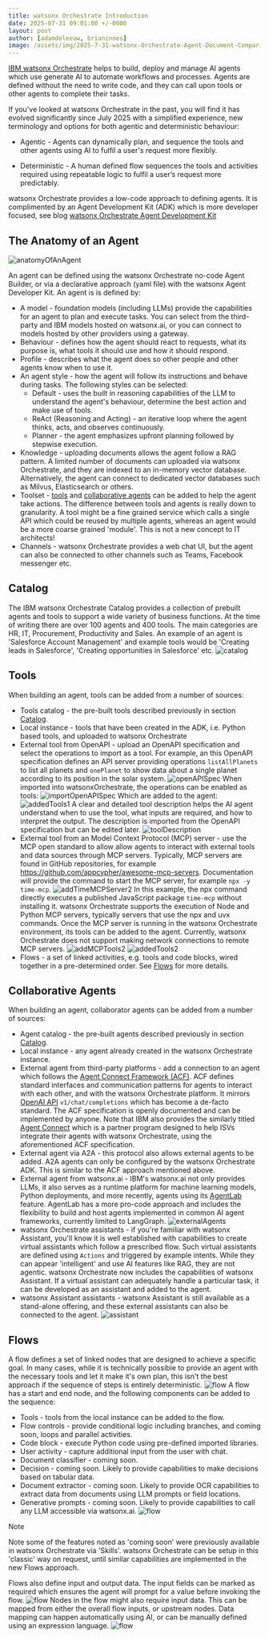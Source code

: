 ```yaml
---
title: watsonx Orchestrate Introduction
date: 2025-07-31 09:01:00 +/-0000
layout: post
author: [adamdeleeuw, brianinnes]
image: /assets/img/2025-7-31-watsonx-Orchestrate-Agent-Document-Comparison/watsonxassistant_lifecycle_1x1_16x9.jpeg
---
```


[IBM watsonx Orchestrate](https://www.ibm.com/products/watsonx-orchestrate) helps to build, deploy and manage AI agents which use generate AI to automate workflows and processes. Agents are defined without the need to write code, and they can call upon tools or other agents to complete their tasks.

If you've looked at watsonx Orchestrate in the past, you will find it has evolved significantly since July 2025 with a simplified experience, new terminology and options for both agentic and deterministic behaviour:

* Agentic - Agents can dynamically plan, and sequence the tools and other agents using AI to fulfil a user's request more flexibly.

* Deterministic - A human defined flow sequences the tools and activities required using repeatable logic to fulfil a user’s request more predictably.

watsonx Orchestrate provides a low-code approach to defining agents. It is complimented by an Agent Development Kit (ADK) which is more developer focused, see blog [watsonx Orchestrate Agent Development Kit](https://deleeuw.me.uk/posts/watsonx-Orchestrate-Agent-Development-Toolkit/)

## The Anatomy of an Agent

![anatomyOfAnAgent](/assets/img/2025-7-31-watsonx-Orchestrate-Introduction/anatomyOfAnAgent-sml.png)

An agent can be defined using the watsonx Orchestrate no-code Agent Builder, or via a declarative approach (yaml file) with the watsonx Agent Developer Kit. An agent is is defined by:

* A model - foundation models (including LLMs) provide the capabilities for an agent to plan and execute tasks. You can select from the third-party and IBM models hosted on watsonx.ai, or you can connect to models hosted by other providers using a gateway.
* Behaviour - defines how the agent should react to requests, what its purpose is, what tools it should use and how it should respond.
* Profile - describes what the agent does so other people and other agents know when to use it.
* An agent style - how the agent will follow its instructions and behave during tasks. The following styles can be selected:
    * Default - uses the built in reasoning capabilities of the LLM to understand the agent's behaviour, determine the best action and make use of tools.
    * ReAct (Reasoning and Acting) - an iterative loop where the agent thinks, acts, and observes continuously.
    * Planner - the agent emphasizes upfront planning followed by stepwise execution.
* Knowledge - uploading documents allows the agent follow a RAG pattern. A limited number of documents can uploaded via watsonx Orchestrate, and they are indexed to an in-memory vector database. Alternatively, the agent can connect to dedicated vector databases such as Milvus, Elasticsearch or others.
* Toolset - [tools](#tools) and [collaborative agents](#collaborative-agents) can be added to help the agent take actions. The difference between tools and agents is really down to granularity. A tool might be a fine grained service which calls a single API which could be reused by multiple agents, whereas an agent would be a more coarse grained 'module'. This is not a new concept to IT architects!
* Channels - watsonx Orchestrate provides a web chat UI, but the agent can also be connected to other channels such as Teams, Facebook messenger etc.

## Catalog

The IBM watsonx Orchestrate Catalog provides a collection of prebuilt agents and tools to support a wide variety of business functions. At the time of writing there are over 100 agents and 400 tools. The main categories are HR, IT, Procurement, Productivity and Sales. An example of an agent is 'Salesforce Account Management' and example tools would be 'Creating leads in Salesforce', 'Creating opportunities in Salesforce' etc.
![catalog](/assets/img/2025-7-31-watsonx-Orchestrate-Introduction/catalog.png)

## Tools

When building an agent, tools can be added from a number of sources:

* Tools catalog - the pre-built tools described previously in section [Catalog](#catalog).
* Local instance - tools that have been created in the ADK, i.e. Python based tools, and uploaded to watsonx Orchestrate
* External tool from OpenAPI - upload an OpenAPI specification and select the operations to import as a tool. For example, an this OpenAPI specification defines an API server providing operations `listAllPlanets` to list all planets and `onePlanet` to show data about a single planet according to its position in the solar system.
![openAPISpec](/assets/img/2025-7-31-watsonx-Orchestrate-Introduction/openAPISpec.png)
When imported into watsonxOrchestrate, the operations can be enabled as tools:
![importOpenAPISpec](/assets/img/2025-7-31-watsonx-Orchestrate-Introduction/importOpenAPISpec.png)
Which are added to the agent:
![addedTools1](/assets/img/2025-7-31-watsonx-Orchestrate-Introduction/addedTools1.png)
A clear and detailed tool description helps the AI agent understand when to use the tool, what inputs are required, and how to interpret the output. The description is imported from the OpenAPI specification but can be edited later.
![toolDescription](/assets/img/2025-7-31-watsonx-Orchestrate-Introduction/toolDescription.png)
* External tool from an Model Context Protocol (MCP) server - use the MCP open standard to allow allow agents to interact with external tools and data sources through MCP servers. Typically, MCP servers are found in GitHub repositories, for example https://github.com/appcypher/awesome-mcp-servers. Documentation will provide the command to start the MCP server, for example `npx -y time-mcp`. 
![addTimeMCPServer2](/assets/img/2025-7-31-watsonx-Orchestrate-Introduction/addTimeMCPServer2.png)
In this example, the npx command directly executes a published JavaScript package `time-mcp` without installing it. watsonx Orchestrate supports the execution of Node and Python MCP servers, typically servers that use the npx and uvx commands. Once the MCP server is running in the watsonx Orchestrate environment, its tools can be added to the agent. Currently, watsonx Orchestrate does not support making network connections to remote MCP servers.
![addMCPTools2](/assets/img/2025-7-31-watsonx-Orchestrate-Introduction/addMCPTools2.png)
![addedTools2](/assets/img/2025-7-31-watsonx-Orchestrate-Introduction/addedTools2.png)
* Flows - a set of linked activities, e.g. tools and code blocks, wired together in a pre-determined order. See [Flows](#flows) for more details.

## Collaborative Agents

When building an agent, collaborator agents can be added from a number of sources:

* Agent catalog - the pre-built agents described previously in section [Catalog](#catalog).
* Local instance - any agent already created in the watsonx Orchestrate instance.
* External agent from third-party platforms - add a connection to an agent which follows the [Agent Connect Framework (ACF)](https://connect.watson-orchestrate.ibm.com/acf/overview). ACF defines standard interfaces and communication patterns for agents to interact with each other, and with the watsonx Orchestrate platform. It mirrors [OpenAI API](https://platform.openai.com/docs/api-reference/chat) `v1/chat/completions` which has become a de-facto standard. The ACF specification is openly documented and can be implemented by anyone. Note that IBM also provides the similarly titled [Agent Connect](https://connect.watson-orchestrate.ibm.com/agent-connect/overview) which is a partner program designed to help ISVs integrate their agents with watsonx Orchestrate, using the aforementioned ACF specification.
* External agent via A2A - this protocol also allows external agents to be added. A2A agents can only be configured by the watsonx Orchestrate ADK. This is similar to the ACF approach mentioned above.
* External agent from watsonx.ai - IBM's watsonx.ai not only provides LLMs, it also serves as a runtime platform for machine learning models, Python deployments, and more recently, agents using its [AgentLab](https://dataplatform.cloud.ibm.com/docs/content/wsj/analyze-data/fm-agent-lab.html?context=wx&pos=2) feature. AgentLab has a more pro-code approach and includes the flexibility to build and host agents implemented in common AI agent frameworks, currently limited to LangGraph.
![externalAgents](/assets/img/2025-7-31-watsonx-Orchestrate-Introduction/externalAgents.png)
* watsonx Orchestrate assistants - if you're familiar with watsonx Assistant, you'll know it is well established with capabilities to create virtual assistants which follow a prescribed flow. Such virtual assistants are defined using `Actions` and triggered by example intents. While they can appear 'intelligent' and use AI features like RAG, they are not agentic. watsonx Orchestrate now includes the capabilities of watsonx Assistant. If a virtual assistant can adequately handle a particular task, it can be developed as an assistant and added to the agent.
* watsonx Assistant assistants - watsonx Assistant is still available as a stand-alone offering, and these external assistants can also be connected to the agent.
![assistant](/assets/img/2025-7-31-watsonx-Orchestrate-Introduction/assistant.png)

## Flows

A flow defines a set of linked nodes that are designed to achieve a specific goal. In many cases, while it is technically possible to provide an agent with the necessary tools and let it make it's own plan, this isn't the best approach if the sequence of steps is entirely deterministic. 
![flow](/assets/img/2025-7-31-watsonx-Orchestrate-Introduction/flow.png)
A flow has a start and end node, and the following components can be added to the sequence:

* Tools - tools from the local instance can be added to the flow.
* Flow controls - provide conditional logic including branches, and coming soon, loops and parallel activities.
* Code block - execute Python code using pre-defined imported libraries.
* User activity - capture additional input from the user with chat.
* Document classifier - coming soon.
* Decision - coming soon. Likely to provide capabilities to make decisions based on tabular data.
* Document extractor - coming soon. Likely to provide OCR capabilities to extract data from documents using LLM prompts or field locations.
* Generative prompts - coming soon. Likely to provide capabilities to call any LLM accessible via watsonx.ai.
![flow](/assets/img/2025-7-31-watsonx-Orchestrate-Introduction/flowNodesComingSoon.png)

> [!NOTE]  
> Note some of the features noted as 'coming soon' were previously available in watsonx Orchestrate via 'Skills'. watsonx Orchestrate can be setup in this 'classic' way on request, until similar capabilities are implemented in the new Flows approach.

Flows also define input and output data. The input fields can be marked as required which ensures the agent will prompt for a value before invoking the flow.
![flow](/assets/img/2025-7-31-watsonx-Orchestrate-Introduction/flowInputsAndDescription.png)
Nodes in the flow might also require input data. This can be mapped from either the overall flow inputs, or upstream nodes. Data mapping can happen automatically using AI, or can be manually defined using an expression language.
![flow](/assets/img/2025-7-31-watsonx-Orchestrate-Introduction/flowDataMapping.png)